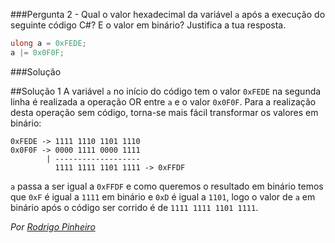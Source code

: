 ###Pergunta
2 - Qual o valor hexadecimal da variável `a` após a execução do seguinte código
C#? E o valor em binário? Justifica a tua resposta.

```cs
ulong a = 0xFEDE;
a |= 0x0F0F;
```
###Solução

##Solução 1
A variável `a` no início do código tem o valor `0xFEDE` na segunda linha é realizada a operação OR entre `a` e o valor `0x0F0F`.
Para a realização desta operação sem código, torna-se mais fácil transformar os valores em binário:

```text
0xFEDE -> 1111 1110 1101 1110
0x0F0F -> 0000 1111 0000 1111
        | -------------------
          1111 1111 1101 1111 -> 0xFFDF
```
`a` passa a ser igual a `0xFFDF` e como queremos o resultado em binário temos que `0xF` é igual a `1111` em binário e `0xD` é igual a `1101`, logo o valor de `a` em binário após o código ser corrido é de `1111 1111 1101 1111`.

*Por [Rodrigo Pinheiro](https://github.com/RodrigoPrinheiro)*
